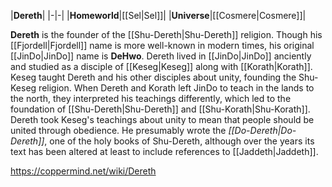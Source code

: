 |**Dereth**|
|-|-|
|**Homeworld**|[[Sel\|Sel]]|
|**Universe**|[[Cosmere\|Cosmere]]|

**Dereth** is the founder of the [[Shu-Dereth\|Shu-Dereth]] religion. Though his [[Fjordell\|Fjordell]] name is more well-known in modern times, his original [[JinDo\|JinDo]] name is **DeHwo**.
Dereth lived in [[JinDo\|JinDo]] anciently and studied as a disciple of [[Keseg\|Keseg]] along with [[Korath\|Korath]]. Keseg taught Dereth and his other disciples about unity, founding the Shu-Keseg religion. When Dereth and Korath left JinDo to teach in the lands to the north, they interpreted his teachings differently, which led to the foundation of [[Shu-Dereth\|Shu-Dereth]] and [[Shu-Korath\|Shu-Korath]]. Dereth took Keseg's teachings about unity to mean that people should be united through obedience.
He presumably wrote the *[[Do-Dereth\|Do-Dereth]]*, one of the holy books of Shu-Dereth, although over the years its text has been altered at least to include references to [[Jaddeth\|Jaddeth]].



https://coppermind.net/wiki/Dereth